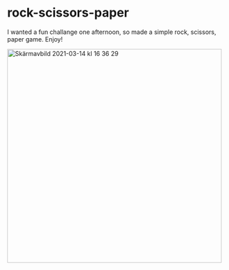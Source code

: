 # rock-scissors-paper

I wanted a fun challange one afternoon, so made a simple rock, scissors, paper game. Enjoy!

<img width="494" alt="Skärmavbild 2021-03-14 kl  16 36 29" src="https://user-images.githubusercontent.com/62596608/111074551-b7bd2100-84e3-11eb-9799-a32a787c5976.png">
